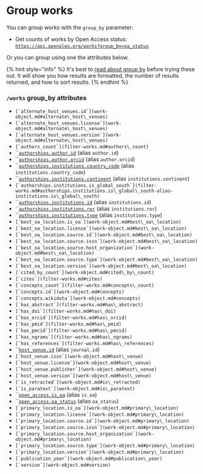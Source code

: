 # Group works

You can group works with the `group_by` parameter:

* Get counts of works by Open Access status:\
  [`https://api.openalex.org/works?group_by=oa_status`](https://api.openalex.org/works?group\_by=oa\_status)

Or you can group using one the attributes below.

{% hint style="info" %}
It's best to [read about group by](../../how-to-use-the-api/get-groups-of-entities.md) before trying these out. It will show you how results are formatted, the number of results returned, and how to sort results.
{% endhint %}

### `/works` group\_by attributes

* ``[`alternate_host_venues.id`](work-object.md#alternate\_host\_venues)``
* ``[`alternate_host_venues.license`](work-object.md#alternate\_host\_venues)``
* ``[`alternate_host_venues.version`](work-object.md#alternate\_host\_venues)``
* ``[`authors_count`](filter-works.md#authors\_count)``
* ``[`authorships.author.id`](work-object.md#author) (alias `author.id`)
* ``[`authorships.author.orcid`](work-object.md#author) (alias `author.orcid`)
* ``[`authorships.institutions.country_code`](work-object.md#institutions) (alias `institutions.country_code`)
* ``[`authorships.institutions.continent`](filter-works.md#authorships.institutions.continent-alias-institutions.continent) (alias `institutions.continent`)
* ``[`authorships.institutions.is_global_south`](filter-works.md#authorships.institutions.is\_global\_south-alias-institutions.is\_global\_south)``
* ``[`authorships.institutions.id`](work-object.md#institutions) (alias `institutions.id`)
* ``[`authorships.institutions.ror`](work-object.md#institutions) (alias `institutions.ror`)
* ``[`authorships.institutions.type`](work-object.md#institutions) (alias `institutions.type`)
* ``[`best_oa_location.is_oa`](work-object.md#best\_oa\_location)``
* ``[`best_oa_location.license`](work-object.md#best\_oa\_location)``
* ``[`best_oa_location.source.id`](work-object.md#best\_oa\_location)``
* ``[`best_oa_location.source.issn`](work-object.md#best\_oa\_location)``
* ``[`best_oa_location.source.host_organization`](work-object.md#best\_oa\_location)``
* ``[`best_oa_location.source.type`](work-object.md#best\_oa\_location)``
* ``[`best_oa_location.version`](work-object.md#best\_oa\_location)``
* ``[`cited_by_count`](work-object.md#cited\_by\_count)``
* ``[`cites`](filter-works.md#cites)``
* ``[`concepts_count`](filter-works.md#concepts\_count)``
* ``[`concepts.id`](work-object.md#concepts)``
* ``[`concepts.wikidata`](work-object.md#concepts)``
* ``[`has_abstract`](filter-works.md#has\_abstract)``
* ``[`has_doi`](filter-works.md#has\_doi)``
* ``[`has_orcid`](filter-works.md#has\_orcid)``
* ``[`has_pmid`](filter-works.md#has\_pmid)``
* ``[`has_pmcid`](filter-works.md#has\_pmcid)``
* ``[`has_ngrams`](filter-works.md#has\_ngrams)``
* ``[`has_references`](filter-works.md#has\_references)``
* ``[`host_venue.id`](work-object.md#host\_venue) (alias `journal.id`)
* ``[`host_venue.issn`](work-object.md#host\_venue)``
* ``[`host_venue.license`](work-object.md#host\_venue)``
* ``[`host_venue.publisher`](work-object.md#host\_venue)``
* ``[`host_venue.version`](work-object.md#host\_venue)``
* ``[`is_retracted`](work-object.md#is\_retracted)``
* ``[`is_paratext`](work-object.md#is\_paratext)``
* ``[`open_access.is_oa`](work-object.md#is\_oa-1) (alias `is_oa`)
* ``[`open_access.oa_status`](work-object.md#oa\_status) (alias `oa_status`)
* ``[`primary_location.is_oa`](work-object.md#primary\_location)``
* ``[`primary_location.license`](work-object.md#primary\_location)``
* ``[`primary_location.source.id`](work-object.md#primary\_location)``
* ``[`primary_location.source.issn`](work-object.md#primary\_location)``
* ``[`primary_location.source.host_organization`](work-object.md#primary\_location)``
* ``[`primary_location.source.type`](work-object.md#primary\_location)``
* ``[`primary_location.version`](work-object.md#primary\_location)``
* ``[`publication_year`](work-object.md#publication\_year)``
* ``[`version`](work-object.md#version)``
